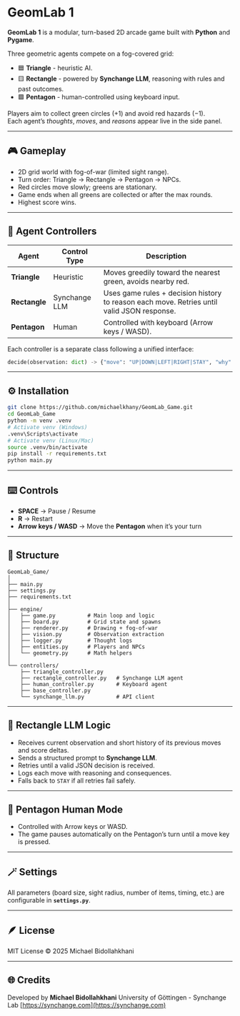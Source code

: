 # GeomLab 1

**GeomLab 1** is a modular, turn-based 2D arcade game built with **Python** and **Pygame**.

Three geometric agents compete on a fog-covered grid:
- 🟦 **Triangle** - heuristic AI.
- 🟨 **Rectangle** - powered by **Synchange LLM**, reasoning with rules and past outcomes.
- 🟪 **Pentagon** - human-controlled using keyboard input.

Players aim to collect green circles (+1) and avoid red hazards (−1).  
Each agent’s *thoughts*, *moves*, and *reasons* appear live in the side panel.

---

## 🎮 Gameplay

- 2D grid world with fog-of-war (limited sight range).
- Turn order: Triangle → Rectangle → Pentagon → NPCs.
- Red circles move slowly; greens are stationary.
- Game ends when all greens are collected or after the max rounds.
- Highest score wins.

---

## 🧠 Agent Controllers

| Agent | Control Type | Description |
|-------|---------------|-------------|
| **Triangle** | Heuristic | Moves greedily toward the nearest green, avoids nearby red. |
| **Rectangle** | Synchange LLM | Uses game rules + decision history to reason each move. Retries until valid JSON response. |
| **Pentagon** | Human | Controlled with keyboard (Arrow keys / WASD). |

Each controller is a separate class following a unified interface:
```python
decide(observation: dict) -> {"move": "UP|DOWN|LEFT|RIGHT|STAY", "why": str, "thoughts": [str]}
````

---

## ⚙️ Installation

```bash
git clone https://github.com/michaelkhany/GeomLab_Game.git
cd GeomLab_Game
python -m venv .venv
# Activate venv (Windows)
.venv\Scripts\activate
# Activate venv (Linux/Mac)
source .venv/bin/activate
pip install -r requirements.txt
python main.py
```

---

## ⌨️ Controls

* **SPACE** → Pause / Resume
* **R** → Restart
* **Arrow keys / WASD** → Move the **Pentagon** when it’s your turn

---

## 🧩 Structure

```
GeomLab_Game/
│
├── main.py
├── settings.py
├── requirements.txt
│
├── engine/
│   ├── game.py          # Main loop and logic
│   ├── board.py         # Grid state and spawns
│   ├── renderer.py      # Drawing + fog-of-war
│   ├── vision.py        # Observation extraction
│   ├── logger.py        # Thought logs
│   ├── entities.py      # Players and NPCs
│   └── geometry.py      # Math helpers
│
└── controllers/
    ├── triangle_controller.py
    ├── rectangle_controller.py   # Synchange LLM agent
    ├── human_controller.py       # Keyboard agent
    ├── base_controller.py
    └── synchange_llm.py          # API client
```

---

## 🧩 Rectangle LLM Logic

* Receives current observation and short history of its previous moves and score deltas.
* Sends a structured prompt to **Synchange LLM**.
* Retries until a valid JSON decision is received.
* Logs each move with reasoning and consequences.
* Falls back to `STAY` if all retries fail safely.

---

## 🧍 Pentagon Human Mode

* Controlled with Arrow keys or WASD.
* The game pauses automatically on the Pentagon’s turn until a move key is pressed.

---

## 🪄 Settings

All parameters (board size, sight radius, number of items, timing, etc.) are configurable in **`settings.py`**.

---

## 🪶 License

MIT License © 2025 Michael Bidollahkhani

---

## 🌐 Credits

Developed by **Michael Bidollahkhani**
University of Göttingen - Synchange Lab
[https://synchange.com](https://synchange.com)

